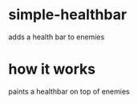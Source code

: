 # simple-healthbar
adds a health bar to enemies
# how it works
paints a healthbar on top of enemies

